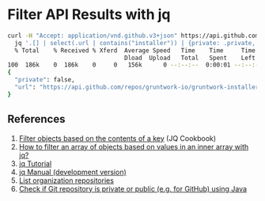 # Filter API Results with jq

```bash
curl -H "Accept: application/vnd.github.v3+json" https://api.github.com/orgs/gruntwork-io/repos | \
  jq '.[] | select(.url | contains("installer")) | {private: .private, url: .url}'
  % Total    % Received % Xferd  Average Speed   Time    Time     Time  Current
                                 Dload  Upload   Total   Spent    Left  Speed
100  186k    0  186k    0     0   156k      0 --:--:--  0:00:01 --:--:--  156k
{
  "private": false,
  "url": "https://api.github.com/repos/gruntwork-io/gruntwork-installer"
}
```

## References

1. [Filter objects based on the contents of a key](https://github.com/stedolan/jq/wiki/Cookbook#filter-objects-based-on-the-contents-of-a-key) (JQ Cookbook)
1. [How to filter an array of objects based on values in an inner array with jq?](https://stackoverflow.com/a/26701851/6146580)
1. [jq Tutorial](https://stedolan.github.io/jq/tutorial/)
1. [jq Manual (development version)](https://stedolan.github.io/jq/manual/)
1. [List organization repositories](https://docs.github.com/en/rest/reference/repos#list-user-repositories)
1. [Check if Git repository is private or public (e.g. for GitHub) using Java](https://stackoverflow.com/a/55142903/6146580)
